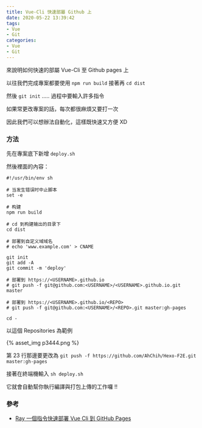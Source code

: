```yaml
---
title: Vue-Cli 快速部屬 Github 上
date: 2020-05-22 13:39:42
tags: 
- Vue
- Git
categories: 
- Vue
- Git
---
```


來說明如何快速的部屬 Vue-Cli 至 Github pages 上

<!-- more -->

以往我們完成專案都要使用 ```npm run build``` 接著再 ```cd dist```

然後 ```git init``` ..... 過程中要輸入許多指令

如果常更改專案的話，每次都很麻煩又要打一次

因此我們可以想辦法自動化，這樣既快速又方便 XD

### 方法

先在專案底下新增 ```deploy.sh```

然後裡面的內容：

```
#!/usr/bin/env sh

# 当发生错误时中止脚本
set -e

# 构建
npm run build

# cd 到构建输出的目录下 
cd dist

# 部署到自定义域域名
# echo 'www.example.com' > CNAME

git init
git add -A
git commit -m 'deploy'

# 部署到 https://<USERNAME>.github.io
# git push -f git@github.com:<USERNAME>/<USERNAME>.github.io.git master

# 部署到 https://<USERNAME>.github.io/<REPO>
# git push -f git@github.com:<USERNAME>/<REPO>.git master:gh-pages

cd -
```

以這個 Repositories 為範例

{% asset_img p3444.png %}

第 23 行那邊要更改為 ```git push -f https://github.com/AhChih/Hexo-F2E.git master:gh-pages```

接著在終端機輸入 ```sh deploy.sh```

它就會自動幫你執行編譯與打包上傳的工作囉 !!

### 參考

+ [Ray 一個指令快速部署 Vue Cli 到 GitHub Pages](https://hsiangfeng.github.io/vue/20200214/1055437216/)
